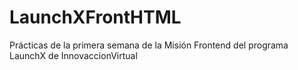 # LaunchXFrontHTML
Prácticas de la primera semana de la Misión Frontend del programa LaunchX de InnovaccionVirtual
